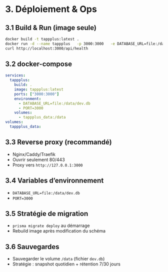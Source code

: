 # 3. Déploiement & Ops

## 3.1 Build & Run (image seule)
```bash
docker build -t tappplus:latest .
docker run -d --name tappplus   -p 3000:3000   -e DATABASE_URL=file:/data/dev.db   -e PORT=3000   -v tappplus_data:/data   tappplus:latest
curl http://localhost:3000/api/health
```

## 3.2 docker-compose
```yaml
services:
  tappplus:
    build: .
    image: tappplus:latest
    ports: ["3000:3000"]
    environment:
      - DATABASE_URL=file:/data/dev.db
      - PORT=3000
    volumes:
      - tappplus_data:/data
volumes:
  tappplus_data:
```

## 3.3 Reverse proxy (recommandé)
- Nginx/Caddy/Traefik
- Ouvrir seulement 80/443
- Proxy vers `http://127.0.0.1:3000`

## 3.4 Variables d’environnement
- `DATABASE_URL=file:/data/dev.db`
- `PORT=3000`

## 3.5 Stratégie de migration
- `prisma migrate deploy` au démarrage
- Rebuild image après modification du schéma

## 3.6 Sauvegardes
- Sauvegarder le volume `/data` (fichier `dev.db`)
- Stratégie : snapshot quotidien + rétention 7/30 jours
